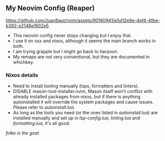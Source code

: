 ## My Neovim Config (Reaper)

https://github.com/JuanBaut/nvim/assets/90160941/e5d12e9e-4ef4-4fbe-b392-e2148e1602e5

- This neovim config never stops changing but I enjoy that.
- I use it on osx and nixos, although it seems the main branch works in both.
- I am trying grapple but I might go back to harpoon.
- My remaps are not very conventional, but they are documented in whichkey.

### Nixos details

- Need to install tooling manually (lsps, formatters and linters).
- DISABLE mason-tool-installer.nvim, Mason itself won't conflict with already installed packages from nixos, but if there is anything autoinstalled it will override the system packages and cause issues. Please refer to _autoinstall.lua_.
- As long as the tools you need (or the ones listed in _autoinstall.lua_) are installed manually and set up in _lsp-config.lua_, _linting.lua_ and _formatting.lua_, it's all good.

_folke is the goat_
